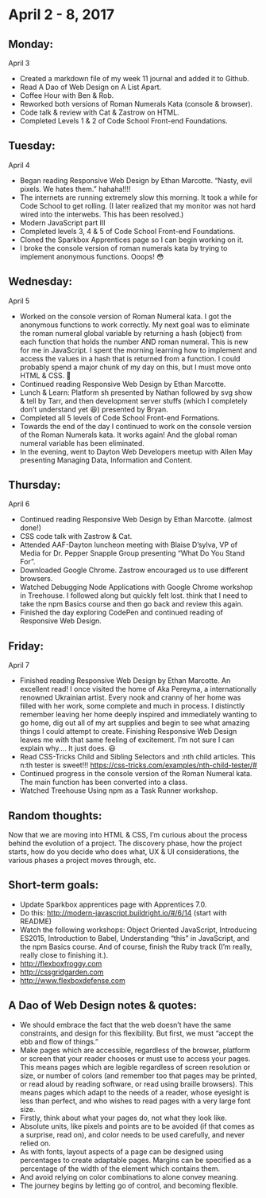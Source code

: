 April 2 - 8, 2017
=================

Monday:
-------
April 3
* Created a markdown file of my week 11 journal and added it to Github.
* Read A Dao of Web Design on A List Apart.
* Coffee Hour with Ben & Rob.
* Reworked both versions of Roman Numerals Kata (console & browser).
* Code talk & review with Cat & Zastrow on HTML.
* Completed Levels 1 & 2 of Code School Front-end Foundations.

Tuesday:
--------
April 4
* Began reading Responsive Web Design by Ethan Marcotte.
“Nasty, evil pixels. We hates them.” hahaha!!!!
* The internets are running extremely slow this morning. It took a while for Code School to get rolling. (I later realized that my monitor was not hard wired into the interwebs. This has been resolved.)
* Modern JavaScript part III
* Completed levels 3, 4 & 5 of Code School Front-end Foundations.
* Cloned the Sparkbox Apprentices page so I can begin working on it.
* I broke the console version of roman numerals kata by trying to implement anonymous functions. Ooops! 😳

Wednesday:
----------
April 5
* Worked on the console version of Roman Numeral kata. I got the anonymous functions to work correctly. My next goal was to eliminate the roman numeral global variable by returning a hash (object) from each function that holds the number AND roman numeral. This is new for me in JavaScript. I spent the morning learning how to implement and access the values in a hash that is returned from a function. I could probably spend a major chunk of my day on this, but I must move onto HTML & CSS. 💃
* Continued reading Responsive Web Design by Ethan Marcotte.
* Lunch & Learn: Platform sh presented by Nathan followed by svg show & tell by Tarr, and then development server stuffs (which I completely don’t understand yet 😆) presented by Bryan.
* Completed all 5 levels of Code School Front-end Formations.
* Towards the end of the day I continued to work on the console version of the Roman Numerals kata. It works again! And the global roman numeral variable has been eliminated.
* In the evening, went to Dayton Web Developers meetup with Allen May presenting Managing Data, Information and Content.

Thursday:
---------
April 6
* Continued reading Responsive Web Design by Ethan Marcotte. (almost done!)
* CSS code talk with Zastrow & Cat.
* Attended AAF-Dayton luncheon meeting with Blaise D’sylva, VP of Media for Dr. Pepper Snapple Group presenting “What Do You Stand For”.
* Downloaded Google Chrome. Zastrow encouraged us to use different browsers.
* Watched Debugging Node Applications with Google Chrome workshop in Treehouse. I followed along but quickly felt lost. think that I need to take the npm Basics course and then go back and review this again.
* Finished the day exploring CodePen and continued reading of Responsive Web Design.

Friday:
-------
April 7
* Finished reading Responsive Web Design by Ethan Marcotte. An excellent read! I once visited the home of Aka Pereyma, a internationally renowned Ukrainian artist. Every nook and cranny of her home was filled with her work, some complete and much in process. I distinctly remember leaving her home deeply inspired and immediately wanting to go home, dig out all of my art supplies and begin to see what amazing things I could attempt to create. Finishing Responsive Web Design leaves me with that same feeling of excitement. I’m not sure I can explain why…. It just does. 😃
* Read CSS-Tricks Child and Sibling Selectors and :nth child articles. This n:th tester is sweet!!! https://css-tricks.com/examples/nth-child-tester/#
* Continued progress in the console version of the Roman Numeral kata. The main function has been converted into a class.
* Watched Treehouse Using npm as a Task Runner workshop.

Random thoughts:
----------------
Now that we are moving into HTML & CSS, I’m curious about the process behind the evolution of a project. The discovery phase, how the project starts, how do you decide who does what, UX & UI considerations, the various phases a project moves through, etc.

Short-term goals:
-----------------
* Update Sparkbox apprentices page with Apprentices 7.0.
* Do this: http://modern-javascript.buildright.io/#/6/14 (start with README)
* Watch the following workshops: Object Oriented JavaScript, Introducing ES2015, Introduction to Babel, Understanding “this” in JavaScript,  and the npm Basics course. And of course, finish the Ruby track (I’m really, really close to finishing it.).
* http://flexboxfroggy.com
* http://cssgridgarden.com
* http://www.flexboxdefense.com

A Dao of Web Design notes & quotes:
-----------------------------------
* We should embrace the fact that the web doesn’t have the same constraints, and design for this flexibility. But first, we must “accept the ebb and flow of things.”
* Make pages which are accessible, regardless of the browser, platform or screen that your reader chooses or must use to access your pages. This means pages which are legible regardless of screen resolution or size, or number of colors (and remember too that pages may be printed, or read aloud by reading software, or read using braille browsers). This means pages which adapt to the needs of a reader, whose eyesight is less than perfect, and who wishes to read pages with a very large font size.
* Firstly, think about what your pages do, not what they look like.
* Absolute units, like pixels and points are to be avoided (if that comes as a surprise, read on), and color needs to be used carefully, and never relied on.
* As with fonts, layout aspects of a page can be designed using percentages to create adaptable pages. Margins can be specified as a percentage of the width of the element which contains them.
* And avoid relying on color combinations to alone convey meaning.
* The journey begins by letting go of control, and becoming flexible.
